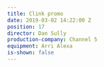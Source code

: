 ```yaml
---
title: Clink promo
date: 2019-03-02 14:22:00 Z
position: 17
director: Dan Sully
production-company: Channel 5
equipment: Arri Alexa
is-shown: false
---
```


